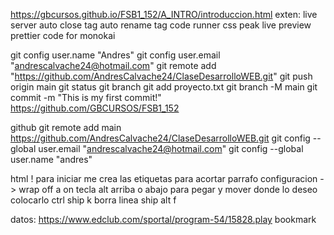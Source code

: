 https://gbcursos.github.io/FSB1_152/A_INTRO/introduccion.html
exten:
live server 
auto close tag
auto rename tag
code runner
css peak
live preview
prettier  code for
monokai

git config user.name "Andres"
git config user.email "andrescalvache24@hotmail.com"
git remote add "https://github.com/AndresCalvache24/ClaseDesarrolloWEB.git"
git push origin main
git status
git branch
git add proyecto.txt
git branch -M main
git commit -m "This is my first commit!"
https://github.com/GBCURSOS/FSB1_152

github
git remote add main https://github.com/AndresCalvache24/ClaseDesarrolloWEB.git
git config --global user.email "andrescalvache24@hotmail.com"
git config --global user.name "andres"







html
! para iniciar me crea las etiquetas 
para acortar parrafo configuracion -> wrap off a on
tecla alt arriba  o abajo para pegar y mover donde lo deseo colocarlo
ctrl ship k borra linea
ship alt f

datos:
https://www.edclub.com/sportal/program-54/15828.play
bookmark
